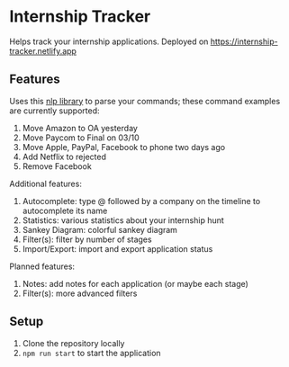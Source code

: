 # Internship Tracker

Helps track your internship applications. Deployed on https://internship-tracker.netlify.app

## Features

Uses this [nlp library](https://github.com/spencermountain/compromise) to parse your commands; these command examples are currently supported:

1. Move Amazon to OA yesterday
2. Move Paycom to Final on 03/10
3. Move Apple, PayPal, Facebook to phone two days ago
4. Add Netflix to rejected
5. Remove Facebook

Additional features:

1. Autocomplete: type @ followed by a company on the timeline to autocomplete its name
2. Statistics: various statistics about your internship hunt
3. Sankey Diagram: colorful sankey diagram
4. Filter(s): filter by number of stages
5. Import/Export: import and export application status

Planned features:

1. Notes: add notes for each application (or maybe each stage)
2. Filter(s): more advanced filters

## Setup

1. Clone the repository locally
2. `npm run start` to start the application
